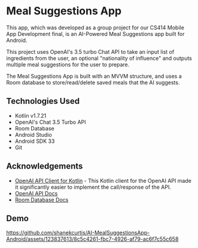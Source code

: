 
# Meal Suggestions App

This app, which was developed as a group project for our CS414 Mobile App Development final, is an AI-Powered Meal Suggestions app built for Android. 

This project uses OpenAI's 3.5 turbo Chat API to take an input list of ingredients from the user, an optional "nationality of influence" and outputs multiple meal suggestions for the user to prepare.

The Meal Suggestions App is built with an MVVM structure, and uses a Room database to store/read/delete saved meals that the AI suggests.

## Technologies Used
- Kotlin v1.7.21
- OpenAI's Chat 3.5 Turbo API
- Room Database
- Android Studio
- Android SDK 33
- Git
  
## Acknowledgements

 - [OpenAI API Client for Kotlin](https://awesomeopensource.com/project/elangosundar/awesome-README-templates) - This Kotlin client for the OpenAI API made it significantly easier to implement the call/response of the API.
 - [OpenAI API Docs](https://platform.openai.com/docs/api-reference)
 - [Room Database Docs](https://developer.android.com/training/data-storage/room#kotlin)

## Demo

https://github.com/shanekcurtis/AI-MealSuggestionsApp-Android/assets/123837613/8c5c4261-fbc7-4926-af79-ac6f7c55c658




